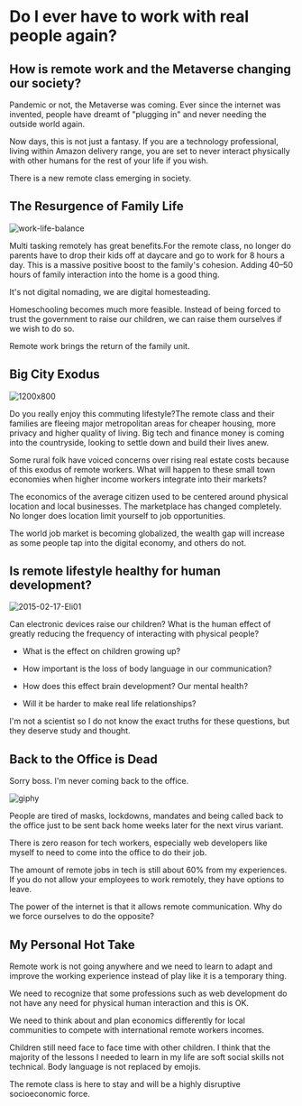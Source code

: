 # Do I ever have to work with real people again?

## How is remote work and the Metaverse changing our society?

Pandemic or not, the Metaverse was coming. Ever since the internet was invented, people have dreamt of "plugging in" and never needing the outside world again.

Now days, this is not just a fantasy. If you are a technology professional, living within Amazon delivery range, you are set to never interact physically with other humans for the rest of your life if you wish.

There is a new remote class emerging in society.

## The Resurgence of Family Life

![work-life-balance](https://user-images.githubusercontent.com/27584221/147872539-c58976ec-8e3c-4809-87ac-300cb931e1e6.jpg)

Multi tasking remotely has great benefits.For the remote class, no longer do parents have to drop their kids off at daycare and go to work for 8 hours a day. This is a massive positive boost to the family's cohesion. Adding 40–50 hours of family interaction into the home is a good thing.

It's not digital nomading, we are digital homesteading.

Homeschooling becomes much more feasible. Instead of being forced to trust the government to raise our children, we can raise them ourselves if we wish to do so.

Remote work brings the return of the family unit.

## Big City Exodus

![1200x800](https://user-images.githubusercontent.com/27584221/147872533-3c647b84-c9d1-4b12-8fdb-63c6af8bc269.jpg)

Do you really enjoy this commuting lifestyle?The remote class and their families are fleeing major metropolitan areas for cheaper housing, more privacy and higher quality of living. Big tech and finance money is coming into the countryside, looking to settle down and build their lives anew.

Some rural folk have voiced concerns over rising real estate costs because of this exodus of remote workers. What will happen to these small town economies when higher income workers integrate into their markets?

The economics of the average citizen used to be centered around physical location and local businesses. The marketplace has changed completely. No longer does location limit yourself to job opportunities.

The world job market is becoming globalized, the wealth gap will increase as some people tap into the digital economy, and others do not.

## Is remote lifestyle healthy for human development?

![2015-02-17-Eli01](https://user-images.githubusercontent.com/27584221/147872531-f7a71264-75ba-4304-9274-eba496b61006.jpg)

Can electronic devices raise our children? What is the human effect of greatly reducing the frequency of interacting with physical people?

- What is the effect on children growing up?

- How important is the loss of body language in our communication?

- How does this effect brain development? Our mental health?

- Will it be harder to make real life relationships?

I'm not a scientist so I do not know the exact truths for these questions, but they deserve study and thought.

## Back to the Office is Dead

Sorry boss. I'm never coming back to the office.

![giphy](https://user-images.githubusercontent.com/27584221/147872517-1509d78a-68ac-4a1b-8d50-d6227077a3fa.gif)

People are tired of masks, lockdowns, mandates and being called back to the office just to be sent back home weeks later for the next virus variant.

There is zero reason for tech workers, especially web developers like myself to need to come into the office to do their job.

The amount of remote jobs in tech is still about 60% from my experiences. If you do not allow your employees to work remotely, they have options to leave.

The power of the internet is that it allows remote communication. Why do we force ourselves to do the opposite?

## My Personal Hot Take

Remote work is not going anywhere and we need to learn to adapt and improve the working experience instead of play like it is a temporary thing.

We need to recognize that some professions such as web development do not have any need for physical human interaction and this is OK.

We need to think about and plan economics differently for local communities to compete with international remote workers incomes.

Children still need face to face time with other children. I think that the majority of the lessons I needed to learn in my life are soft social skills not technical. Body language is not replaced by emojis.

The remote class is here to stay and will be a highly disruptive socioeconomic force.
